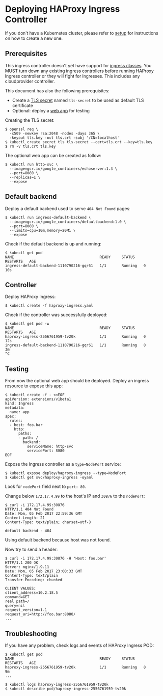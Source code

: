 # Deploying HAProxy Ingress Controller

If you don't have a Kubernetes cluster, please refer to [setup](/docs/dev/setup.md)
for instructions on how to create a new one.

## Prerequisites

This ingress controller doesn't yet have support for
[ingress classes](/examples/PREREQUISITES.md#ingress-class). You MUST turn
down any existing ingress controllers before running HAProxy Ingress controller or
they will fight for Ingresses. This includes any cloudprovider controller.

This document has also the following prerequisites:

* Create a [TLS secret](/examples/PREREQUISITES.md#tls-certificates) named `tls-secret` to be used as default TLS certificate
* Optional: deploy a [web app](/examples/PREREQUISITES.md#test-http-service) for testing

Creating the TLS secret:

```console
$ openssl req \
  -x509 -newkey rsa:2048 -nodes -days 365 \
  -keyout tls.key -out tls.crt -subj '/CN=localhost'
$ kubectl create secret tls tls-secret --cert=tls.crt --key=tls.key
$ rm -v tls.crt tls.key
```

The optional web app can be created as follow:

```console
$ kubectl run http-svc \
  --image=gcr.io/google_containers/echoserver:1.3 \
  --port=8080 \
  --replicas=1 \
  --expose
```

## Default backend

Deploy a default backend used to serve `404 Not Found` pages:

```console
$ kubectl run ingress-default-backend \
  --image=gcr.io/google_containers/defaultbackend:1.0 \
  --port=8080 \
  --limits=cpu=10m,memory=20Mi \
  --expose
```

Check if the default backend is up and running:

```console
$ kubectl get pod
NAME                                       READY     STATUS    RESTARTS   AGE
ingress-default-backend-1110790216-gqr61   1/1       Running   0          10s
```

## Controller

Deploy HAProxy Ingress:

```console
$ kubectl create -f haproxy-ingress.yaml
```

Check if the controller was successfully deployed:

```console
$ kubectl get pod -w
NAME                                       READY     STATUS    RESTARTS   AGE
haproxy-ingress-2556761959-tv20k           1/1       Running   0          12s
ingress-default-backend-1110790216-gqr61   1/1       Running   0          3m
^C
```

## Testing

From now the optional web app should be deployed. Deploy an ingress resource to expose this app:

```console
$ kubectl create -f - <<EOF
apiVersion: extensions/v1beta1
kind: Ingress
metadata:
  name: app
spec:
  rules:
  - host: foo.bar
    http:
      paths:
      - path: /
        backend:
          serviceName: http-svc
          servicePort: 8080
EOF
```

Expose the Ingress controller as a `type=NodePort` service:

```console
$ kubectl expose deploy/haproxy-ingress --type=NodePort
$ kubectl get svc/haproxy-ingress -oyaml
```

Look for `nodePort` field next to `port: 80`.

Change below `172.17.4.99` to the host's IP and `30876` to the `nodePort`:

```console
$ curl -i 172.17.4.99:30876
HTTP/1.1 404 Not Found
Date: Mon, 05 Feb 2017 22:59:36 GMT
Content-Length: 21
Content-Type: text/plain; charset=utf-8

default backend - 404
```

Using default backend because host was not found.

Now try to send a header:

```console
$ curl -i 172.17.4.99:30876 -H 'Host: foo.bar'
HTTP/1.1 200 OK
Server: nginx/1.9.11
Date: Mon, 05 Feb 2017 23:00:33 GMT
Content-Type: text/plain
Transfer-Encoding: chunked

CLIENT VALUES:
client_address=10.2.18.5
command=GET
real path=/
query=nil
request_version=1.1
request_uri=http://foo.bar:8080/
...
```

## Troubleshooting

If you have any problem, check logs and events of HAProxy Ingress POD:

```console
$ kubectl get pod
NAME                                       READY     STATUS    RESTARTS   AGE
haproxy-ingress-2556761959-tv20k           1/1       Running   0          9m
...

$ kubectl logs haproxy-ingress-2556761959-tv20k
$ kubectl describe pod/haproxy-ingress-2556761959-tv20k
```

